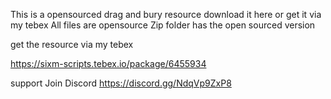 This is a opensourced drag and bury resource download it here or get it via my tebex 
All files are opensource
Zip folder has the open sourced version


get the resource via my tebex

https://sixm-scripts.tebex.io/package/6455934


support Join Discord https://discord.gg/NdqVp9ZxP8
